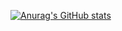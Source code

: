 [![Anurag's GitHub stats](https://github-readme-stats.vercel.app/api?username=drdolgosheev)](https://github.com/anuraghazra/github-readme-stats)
